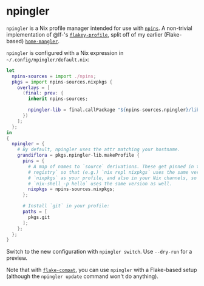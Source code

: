 # npingler

`npingler` is a Nix profile manager intended for use with [`npins`][npins]. A
non-trivial implementation of @lf-'s [`flakey-profile`][flakey-profile], split
off of my earlier (Flake-based) [`home-mangler`][home-mangler].

`npingler` is configured with a Nix expression in `~/.config/npingler/default.nix`:

```nix
let
  npins-sources = import ./npins;
  pkgs = import npins-sources.nixpkgs {
    overlays = [
      (final: prev: {
        inherit npins-sources;

        npingler-lib = final.callPackage "${npins-sources.npingler}/lib" { };
      })
    ];
  };
in
{
  npingler = {
    # By default, npingler uses the attr matching your hostname.
    grandiflora = pkgs.npingler-lib.makeProfile {
      pins = {
        # A map of names to `source` derivations. These get pinned in the `nix
        # registry` so that (e.g.) `nix repl nixpkgs` uses the same version of
        # `nixpkgs` as your profile, and also in your Nix channels, so that
        # `nix-shell -p hello` uses the same version as well.
        nixpkgs = npins-sources.nixpkgs;
      };

      # Install `git` in your profile:
      paths = [
        pkgs.git
      ];
    };
  };
}
```

Switch to the new configuration with `npingler switch`. Use `--dry-run` for a preview.

Note that with [`flake-compat`][flake-compat], you can use `npingler` with a
Flake-based setup (although the `npingler update` command won't do anything).

[npins]: https://github.com/andir/npins
[flakey-profile]: https://github.com/lf-/flakey-profile
[home-mangler]: https://github.com/home-mangler/home-mangler
[flake-compat]: https://git.lix.systems/lix-project/flake-compat
